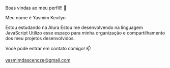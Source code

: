Boas vindas ao meu perfil!! 💙

Meu nome é Yasmim Kevilyn

Estou estudando na Alura
Estou me desenvolvendo na linguagem JavaScript
Utilizo esse espaço para minha organização e compartilhamento dos meu projetos desenvolvidos.

Você pode entrar em contato comigo! 📫

yasmimdascencze@gmail.com
